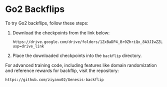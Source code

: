# Go2 Backflips

To try Go2 backflips, follow these steps:

1. Download the checkpoints from the link below:
    ```
    https://drive.google.com/drive/folders/1ZxBaDP4_Br0ZhriQx_8A3JIwZZLnxix4?usp=drive_link
    ```
2. Place the downloaded checkpoints into the `backflip` directory.

For advanced training code, including features like domain randomization and reference rewards for backflip, visit the repository:

```
https://github.com/ziyanx02/Genesis-backflip
```